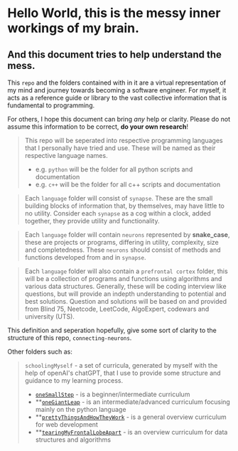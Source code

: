 # Hello World, this is the messy inner workings of my brain. 

## And this document tries to help understand the mess.

This `repo` and the folders contained with in it are a virtual representation of my mind and journey towards becoming a software engineer. For myself, it acts as a reference guide or library to the vast collective information that is fundamental to programming.

For others, I hope this document can bring *any* help or clarity. Please do not assume this information to be correct, **do your own research**!

> This repo will be seperated into respective programming languages that I personally have tried and use.
> These will be named as their respective language names. 
> - e.g. `python` will be the folder for all python scripts and documentation
> - e.g. `c++` will be the folder for all c++ scripts and documentation

> Each `language` folder will consist of `synapse`. These are the small building blocks of information that, by themselves, may have little to no utility. Consider each `synapse` as a cog within a clock, added together, they provide utility and functionality.

> Each `language` folder will contain `neurons` represented by **snake_case**, these are projects or programs, differing in utility, complexity, size and completedness. These `neurons` should consist of methods and functions developed from and in `synapse`. 

> Each `language` folder will also contain a `prefrontal cortex` folder, this will be a collection of programs and functions using algorithms and various data structures. Generally, these will be coding interview like questions, but will provide an indepth understanding to potential and best solutions. Question and solutions will be based on and provided from Blind 75, Neetcode, LeetCode, AlgoExpert, codewars and university (UTS).

This definition and seperation hopefully, give some sort of clarity to the structure of this repo, `connecting-neurons`.

Other folders such as:
> `schoolingMyself` - a set of curricula, generated by myself with the help of openAI's chatGPT, that I use to provide some structure and guidance to my learning process.
> - [`oneSmallStep`](/schoolingMyself/1oneSmallStep/beginner-intermediate.md) - is a beginner/intermediate curriculum
> - **[`oneGiantLeap`](/schoolingMyself/2oneGiantLeap/intermediate-advanced.md) - is an intermediate/advanced curriculum focusing mainly on the python language
> - **[`prettyThingsAndHowTheyWork`](/schoolingMyself/prettyThingsAndHowTheyWork/web-development) - is a general overview curriculum for web development
> - **[`tearingMyFrontalLobeApart`](/schoolingMyself/tearingMyFrontalLobeApart/algorithmic-thinking.md) - is an overview curriculum for data structures and algorithms